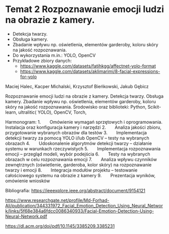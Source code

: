 # Temat 2 Rozpoznawanie emocji ludzi na obrazie z kamery.

- Detekcja twarzy.
- Obsługa kamery.
- Zbadanie wpływu np. oświetlenia, elementów garderoby, koloru skóry na jakość rozpoznawania.
- Do wykorzystania m.in.: YOLO, OpenCV
- Przykładowe zbiory danych:
  - https://www.kaggle.com/datasets/fatihkgg/affectnet-yolo-format
  - https://www.kaggle.com/datasets/aklimarimi/8-facial-expressions-for-yolo

Maciej Halec, Kacper Michalski, 
Krzysztof Bieńkowski, Jakub Gębicz

Rozpoznawanie emocji ludzi na obrazie z kamery.
Detekcja twarzy.
Obsługa kamery. 
Zbadanie wpływu np. oświetlenia, elementów garderoby, koloru skóry na jakość rozpoznawania. 
Środowisko oraz biblioteki: Python, Scikit-learn, ultralitic( YOLO), OpenCV, Torch, 


Harmonogram:
1.  Omówienie wymagań sprzętowych i oprogramowania. Instalacja oraz konfiguracja kamery i narzędzi
2.  Analiza jakości zbioru, przygotowanie wybranych obrazów dla testów
3.  Implementacja detekcji twarzy za pomocą YOLO i/lub OpenCV – testy na wybranych obrazach
4.  Udoskonalenie algorytmów detekcji twarzy – działanie systemu w warunkach rzeczywistych
5.  Implementacja rozpoznawania emocji – przegląd modeli, wybór podejścia
6.  Testy na wybranych obrazach w celu rozpoznawania emocji
7.  Analiza wpływu czynników zewnętrznych (oświetlenie, garderoba, kolor skóry) na rozpoznawanie twarzy i emocji
8.  Integracja modułów projektu – testowanie całościowego systemu na obrazie z kamery
9.  Prezentacja wyników, omówienie wniosków




Bibliografia:
https://ieeexplore.ieee.org/abstract/document/9154121
 
https://www.researchgate.net/profile/Md-Forhad-Ali/publication/344331972_Facial_Emotion_Detection_Using_Neural_Network/links/5f68e384a6fdcc0086340933/Facial-Emotion-Detection-Using-Neural-Network.pdf
 



https://dl.acm.org/doi/pdf/10.1145/3385209.3385231
 
